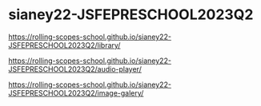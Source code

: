 # sianey22-JSFEPRESCHOOL2023Q2

https://rolling-scopes-school.github.io/sianey22-JSFEPRESCHOOL2023Q2/library/

https://rolling-scopes-school.github.io/sianey22-JSFEPRESCHOOL2023Q2/audio-player/

https://rolling-scopes-school.github.io/sianey22-JSFEPRESCHOOL2023Q2/image-galery/
